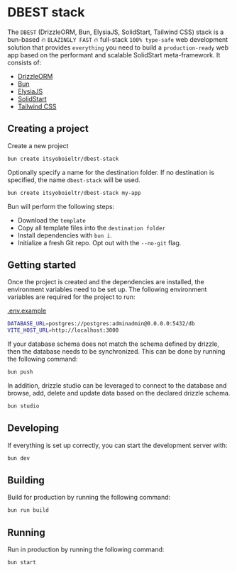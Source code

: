 # DBEST stack

The `DBEST` (DrizzleORM, Bun, ElysiaJS, SolidStart, Tailwind CSS) stack is a bun-based 🔥 `BLAZINGLY FAST` 🔥 full-stack `100% type-safe` web development solution that provides `everything` you need to build a `production-ready` web app based on the performant and scalable SolidStart meta-framework. It consists of:

- [DrizzleORM](https://orm.drizzle.team)
- [Bun](https://bun.sh)
- [ElysiaJS](https://elysiajs.com)
- [SolidStart](https://start.solidjs.com/)
- [Tailwind CSS](https://tailwindcss.com)

## Creating a project

Create a new project

```bash
bun create itsyoboieltr/dbest-stack
```

Optionally specify a name for the destination folder. If no destination is specified, the name `dbest-stack` will be used.

```bash
bun create itsyoboieltr/dbest-stack my-app
```

Bun will perform the following steps:

- Download the `template`
- Copy all template files into the `destination folder`
- Install dependencies with `bun i`.
- Initialize a fresh Git repo. Opt out with the `--no-git` flag.

## Getting started

Once the project is created and the dependencies are installed, the environment variables need to be set up. The following environment variables are required for the project to run:

[.env.example](.env.example)

```bash
DATABASE_URL=postgres://postgres:adminadmin@0.0.0.0:5432/db
VITE_HOST_URL=http://localhost:3000
```

If your database schema does not match the schema defined by drizzle, then the database needs to be synchronized. This can be done by running the following command:

```bash
bun push
```

In addition, drizzle studio can be leveraged to connect to the database and browse, add, delete and update data based on the declared drizzle schema.

```bash
bun studio
```

## Developing

If everything is set up correctly, you can start the development server with:

```bash
bun dev
```

## Building

Build for production by running the following command:

```bash
bun run build
```

## Running

Run in production by running the following command:

```bash
bun start
```
